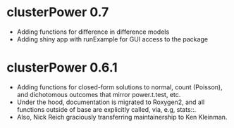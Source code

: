 # clusterPower 0.7

- Adding functions for difference in difference models
- Adding shiny app  with runExample for GUI access to the package

# clusterPower 0.6.1

- Adding functions for closed-form solutions to normal, count (Poisson), and dichotomous outcomes that mirror power.t.test, etc.  
- Under the hood, documentation is migrated to Roxygen2, and all functions outside of base are explicitly called, via, e.g, stats::.
- Also, Nick Reich graciously transferring maintainership to Ken Kleinman.